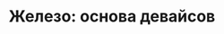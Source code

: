 ---
layout: autopage_category
permalink: /blog/hardware/
breadcrumb: Железо
title: "Железо: основа девайсов"
description: "Записи блога на тему железа: Arduino, STM32"
---